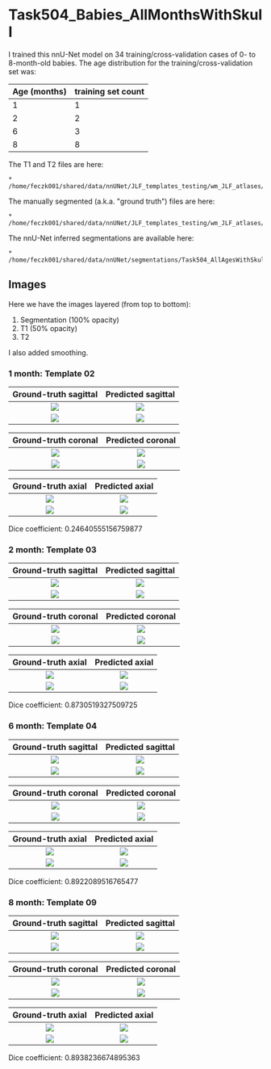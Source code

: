 # Task504_Babies_AllMonthsWithSkull

I trained this nnU-Net model on 34 training/cross-validation cases of 0- to 8-month-old babies.
The age distribution for the training/cross-validation set was:

| Age (months)      | training set count | 
| ----------- | ----------- |
| 1  | 1        |
| 2 | 2         |
| 6 | 3         |
| 8 | 8         |

The T1 and T2 files are here:

    * /home/feczk001/shared/data/nnUNet/JLF_templates_testing/wm_JLF_atlases/head_files/

The manually segmented (a.k.a. "ground truth") files are here:

    * /home/feczk001/shared/data/nnUNet/JLF_templates_testing/wm_JLF_atlases/

The nnU-Net inferred segmentations are available here:

    * /home/feczk001/shared/data/nnUNet/segmentations/Task504_AllAgesWithSkull/predictions/

## Images

Here we have the images layered (from top to bottom):

1. Segmentation (100% opacity)
2. T1 (50% opacity)
3. T2

I also added smoothing.

### 1 month: Template 02

Ground-truth sagittal       |  Predicted sagittal
:-------------------------:|:-------------------------:
![](../img/Task504/1mo/Template02/sagittal/ground_truth.jpg)  |  ![](../img/Task504/1mo/Template02/sagittal/inferred.jpg)
![](../img/Task504/1mo/Template02/sagittal/ground_truth_outline.jpg)  |  ![](../img/Task504/1mo/Template02/sagittal/inferred_outline.jpg)

Ground-truth coronal       |  Predicted coronal
:-------------------------:|:-------------------------:
![](../img/Task504/1mo/Template02/coronal/ground_truth.jpg)  |  ![](../img/Task504/1mo/Template02/coronal/inferred.jpg)
![](../img/Task504/1mo/Template02/coronal/ground_truth_outline.jpg)  |  ![](../img/Task504/1mo/Template02/coronal/inferred_outline.jpg)

Ground-truth axial       |  Predicted axial
:-------------------------:|:-------------------------:
![](../img/Task504/1mo/Template02/axial/ground_truth.jpg)  |  ![](../img/Task504/1mo/Template02/axial/inferred.jpg)
![](../img/Task504/1mo/Template02/axial/ground_truth_outline.jpg)  |  ![](../img/Task504/1mo/Template02/axial/inferred_outline.jpg)

Dice coefficient: 0.24640555156759877

### 2 month: Template 03

Ground-truth sagittal       |  Predicted sagittal
:-------------------------:|:-------------------------:
![](../img/Task504/2mo/Template03/sagittal/ground_truth.jpg)  |  ![](../img/Task504/2mo/Template03/sagittal/inferred.jpg)
![](../img/Task504/2mo/Template03/sagittal/ground_truth_outline.jpg)  |  ![](../img/Task504/2mo/Template03/sagittal/inferred_outline.jpg)

Ground-truth coronal       |  Predicted coronal
:-------------------------:|:-------------------------:
![](../img/Task504/2mo/Template03/coronal/ground_truth.jpg)  |  ![](../img/Task504/2mo/Template03/coronal/inferred.jpg)
![](../img/Task504/2mo/Template03/coronal/ground_truth_outline.jpg)  |  ![](../img/Task504/2mo/Template03/coronal/inferred_outline.jpg)

Ground-truth axial       |  Predicted axial
:-------------------------:|:-------------------------:
![](../img/Task504/2mo/Template03/axial/ground_truth.jpg)  |  ![](../img/Task504/2mo/Template03/axial/inferred.jpg)
![](../img/Task504/2mo/Template03/axial/ground_truth_outline.jpg)  |  ![](../img/Task504/2mo/Template03/axial/inferred_outline.jpg)

Dice coefficient: 0.8730519327509725

### 6 month: Template 04

Ground-truth sagittal       |  Predicted sagittal
:-------------------------:|:-------------------------:
![](../img/Task504/6mo/Template04/sagittal/ground_truth.jpg)  |  ![](../img/Task504/6mo/Template04/sagittal/inferred.jpg)
![](../img/Task504/6mo/Template04/sagittal/ground_truth_outline.jpg)  |  ![](../img/Task504/6mo/Template04/sagittal/inferred_outline.jpg)

Ground-truth coronal       |  Predicted coronal
:-------------------------:|:-------------------------:
![](../img/Task504/6mo/Template04/coronal/ground_truth.jpg)  |  ![](../img/Task504/6mo/Template04/coronal/inferred.jpg)
![](../img/Task504/6mo/Template04/coronal/ground_truth_outline.jpg)  |  ![](../img/Task504/6mo/Template04/coronal/inferred_outline.jpg)

Ground-truth axial       |  Predicted axial
:-------------------------:|:-------------------------:
![](../img/Task504/6mo/Template04/axial/ground_truth.jpg)  |  ![](../img/Task504/6mo/Template04/axial/inferred.jpg)
![](../img/Task504/6mo/Template04/axial/ground_truth_outline.jpg)  |  ![](../img/Task504/6mo/Template04/axial/inferred_outline.jpg)

Dice coefficient: 0.8922089516765477

### 8 month: Template 09

Ground-truth sagittal       |  Predicted sagittal
:-------------------------:|:-------------------------:
![](../img/Task504/8mo/Template09/sagittal/ground_truth.jpg)  |  ![](../img/Task504/8mo/Template09/sagittal/inferred.jpg)
![](../img/Task504/8mo/Template09/sagittal/ground_truth_outline.jpg)  |  ![](../img/Task504/8mo/Template09/sagittal/inferred_outline.jpg)

Ground-truth coronal       |  Predicted coronal
:-------------------------:|:-------------------------:
![](../img/Task504/8mo/Template09/coronal/ground_truth.jpg)  |  ![](../img/Task504/8mo/Template09/coronal/inferred.jpg)
![](../img/Task504/8mo/Template09/coronal/ground_truth_outline.jpg)  |  ![](../img/Task504/8mo/Template09/coronal/inferred_outline.jpg)

Ground-truth axial       |  Predicted axial
:-------------------------:|:-------------------------:
![](../img/Task504/8mo/Template09/axial/ground_truth.jpg)  |  ![](../img/Task504/8mo/Template09/axial/inferred.jpg)
![](../img/Task504/8mo/Template09/axial/ground_truth_outline.jpg)  |  ![](../img/Task504/8mo/Template09/axial/inferred_outline.jpg)

Dice coefficient: 0.8938236674895363
